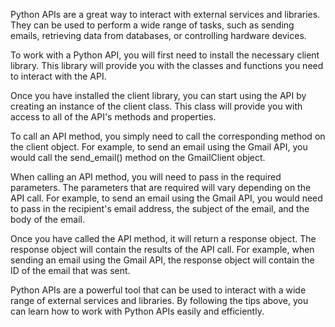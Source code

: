 Python APIs are a great way to interact with external services and libraries. They can be used to perform a wide range of tasks, such as sending emails, retrieving data from databases, or controlling hardware devices.

To work with a Python API, you will first need to install the necessary client library. This library will provide you with the classes and functions you need to interact with the API.

Once you have installed the client library, you can start using the API by creating an instance of the client class. This class will provide you with access to all of the API's methods and properties.

To call an API method, you simply need to call the corresponding method on the client object. For example, to send an email using the Gmail API, you would call the send_email() method on the GmailClient object.

When calling an API method, you will need to pass in the required parameters. The parameters that are required will vary depending on the API call. For example, to send an email using the Gmail API, you would need to pass in the recipient's email address, the subject of the email, and the body of the email.

Once you have called the API method, it will return a response object. The response object will contain the results of the API call. For example, when sending an email using the Gmail API, the response object will contain the ID of the email that was sent.

Python APIs are a powerful tool that can be used to interact with a wide range of external services and libraries. By following the tips above, you can learn how to work with Python APIs easily and efficiently.